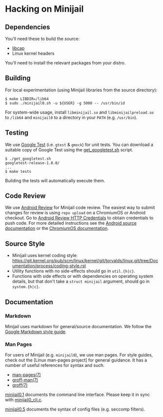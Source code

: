 # Hacking on Minijail

## Dependencies

You'll need these to build the source:
* [libcap]
* Linux kernel headers

You'll need to install the relevant packages from your distro.

## Building

For local experimentation (using Minijail libraries from the source directory):

```
$ make LIBDIR=/lib64
$ sudo ./minijail0.sh -u ${USER} -g 5000 -- /usr/bin/id
```

For system-wide usage, install `libminijail.so` and `libminijailpreload.so` to
`/lib64` and `minijail0` to a directory in your `PATH` (e.g. `/usr/bin`).

## Testing

We use [Google Test] (i.e. `gtest` & `gmock`) for unit tests.
You can download a suitable copy of Google Test using the
[get_googletest.sh](./get_googletest.sh) script.

```
$ ./get_googletest.sh
googletest-release-1.8.0/
...
$ make tests
```

Building the tests will automatically execute them.

## Code Review

We use [Android Review] for Minijail code review. The easiest way to submit
changes for review is using `repo upload` on a ChromiumOS or Android checkout.
Go to [Android Review HTTP Credentials] to obtain credentials to push code. For
more detailed instructions see the [Android source documentation] or the
[ChromiumOS documentation].

## Source Style

*   Minijail uses kernel coding style:
    https://git.kernel.org/pub/scm/linux/kernel/git/torvalds/linux.git/tree/Documentation/process/coding-style.rst
*   Utility functions with no side-effects should go in `util.{h|c}`.
*   Functions with side effects or with dependencies on operating system
    details, but that don't take a `struct minijail` argument, should go
    in `system.{h|c}`.

## Documentation

### Markdown

Minijail uses markdown for general/source documentation.
We follow the [Google Markdown style guide].

### Man Pages

For users of Minijail (e.g. `minijail0`), we use man pages.
For style guides, check out the [Linux man-pages project] for general guidance.
It has a number of useful references for syntax and such.

* [man-pages(7)](http://man7.org/linux/man-pages/man7/man-pages.7.html)
* [groff-man(7)](http://man7.org/linux/man-pages/man7/groff_man.7.html)
* [groff(7)](http://man7.org/linux/man-pages/man7/groff.7.html)

[minijail0.1] documents the command line interface.
Please keep it in sync with [minijail0_cli.c].

[minijail0.5] documents the syntax of config files (e.g. seccomp filters).

[libcap]: https://git.kernel.org/pub/scm/linux/kernel/git/morgan/libcap.git/
[minijail0.1]: ./minijail0.1
[minijail0.5]: ./minijail0.5
[minijail0_cli.c]: ./minijail0_cli.c
[Android Review]: https://android-review.googlesource.com/
[Android Review HTTP Credentials]: https://android-review.googlesource.com/settings/#HTTPCredentials
[Android source documentation]: https://source.android.com/setup/start
[ChromiumOS documentation]: https://chromium.googlesource.com/chromiumos/docs/+/HEAD/developer_guide.md
[Google Markdown style guide]: https://github.com/google/styleguide/blob/gh-pages/docguide/style.md
[Google Test]: https://github.com/google/googletest
